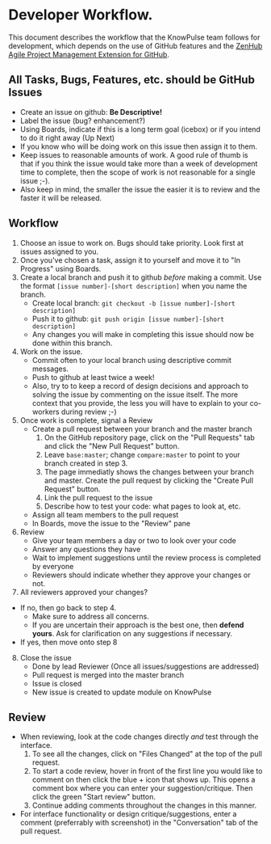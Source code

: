 # Developer Workflow.
This document describes the workflow that the KnowPulse team follows for development, which depends on the use of GitHub features and the [ZenHub Agile Project Management Extension for GitHub](https://www.zenhub.com/).

## All Tasks, Bugs, Features, etc. should be GitHub Issues
 - Create an issue on github: **Be Descriptive!**
 - Label the issue (bug? enhancement?)
 - Using Boards, indicate if this is a long term goal (icebox) or if you intend to do it right away (Up Next)
 - If you know who will be doing work on this issue then assign it to them.
 - Keep issues to reasonable amounts of work. A good rule of thumb is that if you think the issue would take more than a week of development time to complete, then the scope of work is not reasonable for a single issue ;-). 
 - Also keep in mind, the smaller the issue the easier it is to review and the faster it will be released.
 
## Workflow
1. Choose an issue to work on. Bugs should take priority. Look first at issues assigned to you.
2. Once you've chosen a task, assign it to yourself and move it to "In Progress" using Boards.
3. Create a local branch and push it to github _before_ making a commit. Use the format `[issue number]-[short description]` when you name the branch.
   - Create local branch: `git checkout -b [issue number]-[short description]`
   - Push it to github: `git push origin [issue number]-[short description]`
   - Any changes you will make in completing this issue should now be done within this branch.
4. Work on the issue.
   - Commit often to your local branch using descriptive commit messages.
   - Push to github at least twice a week!
   - Also, try to to keep a record of design decisions and approach to solving the issue by commenting on the issue itself. The more context that you provide, the less you will have to explain to your co-workers during review ;-)
5. Once work is complete, signal a Review
   - Create a pull request between your branch and the master branch
     1. On the GitHub repository page, click on the "Pull Requests" tab and click the "New Pull Request" button.
     2. Leave `base:master`; change `compare:master` to point to your branch created in step 3.
     3. The page immediatly shows the changes between your branch and master. Create the pull request by clicking the "Create Pull Request" button.
     4. Link the pull request to the issue
     5. Describe how to test your code: what pages to look at, etc.
   - Assign all team members to the pull request
   - In Boards, move the issue to the "Review" pane
6. Review
   - Give your team members a day or two to look over your code
   - Answer any questions they have
   - Wait to implement suggestions until the review process is completed by everyone
   - Reviewers should indicate whether they approve your changes or not.
7. All reviewers approved your changes?
  - If no, then go back to step 4.
    - Make sure to address all concerns. 
    - If you are uncertain their approach is the best one, then **defend yours**. Ask for clarification on any suggestions if necessary.
  - If yes, then move onto step 8
8. Close the issue
   - Done by lead Reviewer (Once all issues/suggestions are addressed)
   - Pull request is merged into the master branch
   - Issue is closed
   - New issue is created to update module on KnowPulse

## Review
- When reviewing, look at the code changes directly _and_ test through the interface.
  1. To see all the changes, click on "Files Changed" at the top of the pull request.
  2. To start a code review, hover in front of the first line you would like to comment on then click the blue + icon that shows up. This opens a comment box where you can enter your suggestion/critique. Then click the green "Start review" button.
  3. Continue adding comments throughout the changes in this manner.
- For interface functionality or design critique/suggestions, enter a comment (preferrably with screenshot) in the "Conversation" tab of the pull request.
